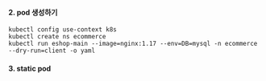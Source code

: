 
#### 2. pod 생성하기 ####
```
kubectl config use-context k8s
kubectl create ns ecommerce
kubectl run eshop-main --image=nginx:1.17 --env=DB=mysql -n ecommerce --dry-run=client -o yaml
```


#### 3. static pod ####
